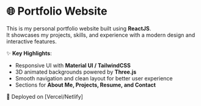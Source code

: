 # 🌐 Portfolio Website

This is my personal portfolio website built using **ReactJS**.  
It showcases my projects, skills, and experience with a modern design and interactive features.

✨ **Key Highlights**:
- Responsive UI with **Material UI / TailwindCSS**  
- 3D animated backgrounds powered by **Three.js**  
- Smooth navigation and clean layout for better user experience  
- Sections for **About Me, Projects, Resume, and Contact**  

🚀 Deployed on [Vercel/Netlify]  

